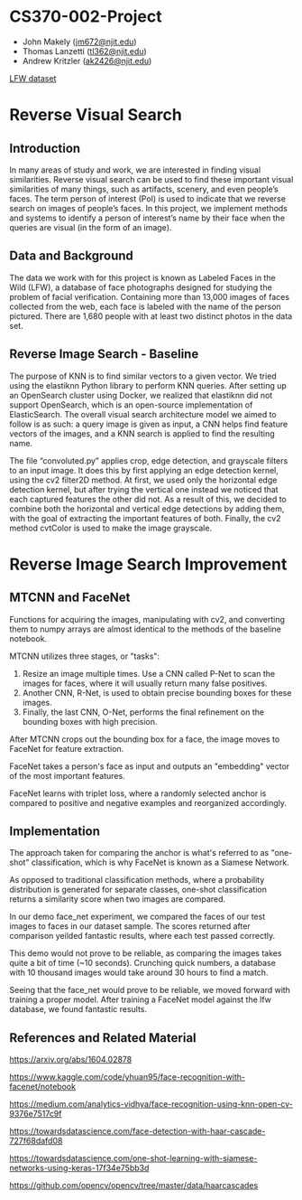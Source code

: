 # CS370-002-Project

- John Makely (jm672@njit.edu)
- Thomas Lanzetti (tl362@njit.edu)
- Andrew Kritzler (ak2426@njit.edu)

[LFW dataset](http://vis-www.cs.umass.edu/lfw/)

# Reverse Visual Search

## Introduction
In many areas of study and work, we are interested in finding visual similarities. Reverse visual search can be used to find these important visual similarities of many things, such as artifacts, scenery, and even people’s faces. The term person of interest (PoI) is used to indicate that we reverse search on images of people’s faces. In this project, we implement methods and systems to identify a person of interest’s name by their face when the queries are visual (in the form of an image).

## Data and Background
The data we work with for this project is known as Labeled Faces in the Wild (LFW), a database of face photographs designed for studying the problem of facial verification. Containing more than 13,000 images of faces collected from the web, each face is labeled with the name of the person pictured. There are 1,680 people with at least two distinct photos in the data set.

## Reverse Image Search - Baseline

The purpose of KNN is to find similar vectors to a given vector. We tried using the elastiknn Python library to perform KNN queries. After setting up an OpenSearch cluster using Docker, we realized that elastiknn did not support OpenSearch, which is an open-source implementation of ElasticSearch.
The overall visual search architecture model we aimed to follow is as such: a query image is given as input, a CNN helps find feature vectors of the images, and a KNN search is applied to find the resulting name.

The file “convoluted.py” applies crop, edge detection, and grayscale filters to an input image. It does this by first applying an edge detection kernel, using the cv2 filter2D method. At first, we used only the horizontal edge detection kernel, but after trying the vertical one instead we noticed that each captured features the other did not. As a result of this, we decided to combine both the horizontal and vertical edge detections by adding them, with the goal of extracting the important features of both. Finally, the cv2 method cvtColor is used to make the image grayscale.

# Reverse Image Search Improvement
## MTCNN and FaceNet

Functions for acquiring the images, manipulating with cv2, and converting them to numpy arrays are almost identical to the methods of the baseline notebook.

MTCNN utilizes three stages, or "tasks":

1. Resize an image multiple times. Use a CNN called P-Net to scan the images for faces, where it will usually return many false positives.
2. Another CNN, R-Net, is used to obtain precise bounding boxes for these images.
3. Finally, the last CNN, O-Net, performs the final refinement on the bounding boxes with high precision.

After MTCNN crops out the bounding box for a face, the image moves to FaceNet for feature extraction.

FaceNet takes a person's face as input and outputs an "embedding" vector of the most important features.

FaceNet learns with triplet loss, where a randomly selected anchor is compared to positive and negative examples and reorganized accordingly.

## Implementation

The approach taken for comparing the anchor is what's referred to as "one-shot" classification, which is why FaceNet is known as a Siamese Network.

As opposed to traditional classification methods, where a probability distribution is generated for separate classes, one-shot classification returns a similarity score when two images are compared.

In our demo face_net experiment, we compared the faces of our test images to faces in our dataset sample. The scores returned after comparison yeilded fantastic results, where each test passed correctly.

This demo would not prove to be reliable, as comparing the images takes quite a bit of time (~10 seconds). Crunching quick numbers, a database with 10 thousand images would take around 30 hours to find a match.

Seeing that the face_net would prove to be reliable, we moved forward with training a proper model. After training a FaceNet model against the lfw database, we found fantastic results.


## References and Related Material

https://arxiv.org/abs/1604.02878

https://www.kaggle.com/code/yhuan95/face-recognition-with-facenet/notebook

https://medium.com/analytics-vidhya/face-recognition-using-knn-open-cv-9376e7517c9f

https://towardsdatascience.com/face-detection-with-haar-cascade-727f68dafd08

https://towardsdatascience.com/one-shot-learning-with-siamese-networks-using-keras-17f34e75bb3d

https://github.com/opencv/opencv/tree/master/data/haarcascades
